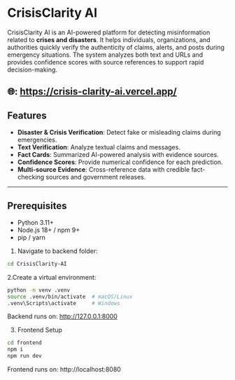 # CrisisClarity AI

CrisisClarity AI is an AI-powered platform for detecting misinformation related to **crises and disasters**. It helps individuals, organizations, and authorities quickly verify the authenticity of claims, alerts, and posts during emergency situations. The system analyzes both text and URLs and provides confidence scores with source references to support rapid decision-making.

🌐: https://crisis-clarity-ai.vercel.app/
---
## Features

- **Disaster & Crisis Verification**: Detect fake or misleading claims during emergencies.  
- **Text Verification**: Analyze textual claims and messages.   
- **Fact Cards**: Summarized AI-powered analysis with evidence sources.  
- **Confidence Scores**: Provide numerical confidence for each prediction.  
- **Multi-source Evidence**: Cross-reference data with credible fact-checking sources and government releases.  

---

## Prerequisites

- Python 3.11+  
- Node.js 18+ / npm 9+  
- pip / yarn  

1. Navigate to backend folder:
```bash
cd CrisisClarity-AI
```

2.Create a virtual environment:
```bash
python -m venv .venv
source .venv/bin/activate  # macOS/Linux
.venv\Scripts\activate     # Windows
```
Backend runs on: http://127.0.0.1:8000

3. Frontend Setup
```bash
cd frontend
npm i
npm run dev
```
Frontend runs on: http://localhost:8080



